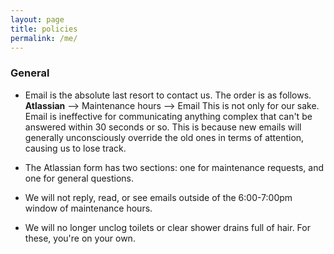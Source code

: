 ```yaml
---
layout: page
title: policies
permalink: /me/
---
```


### General 
- Email is the absolute last resort to contact us. The order is as follows.
**Atlassian** --> Maintenance hours --> Email
This is not only for our sake. Email is ineffective for communicating anything complex that can't be answered within 30 seconds or so. This is because new emails will generally unconsciously override the old ones in terms of attention, causing us to lose track. 
 
- The Atlassian form has two sections: one for maintenance requests, and one for general questions. 

- We will not reply, read, or see emails outside of the 6:00-7:00pm window of maintenance hours.

- We will no longer unclog toilets or clear shower drains full of hair. For these, you're on your own.
